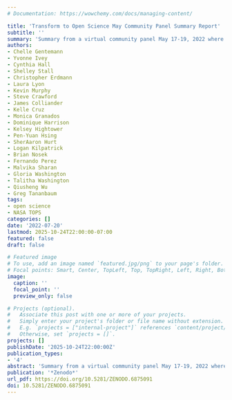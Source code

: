 ```yaml
---
# Documentation: https://wowchemy.com/docs/managing-content/

title: 'Transform to Open Science May Community Panel Summary Report'
subtitle: ''
summary: 'Summary from a virtual community panel May 17-19, 2022 where NASA's TOPS initiative presented plans and highlighted emerging trends, success stories, and lessons learned with open science experts.'
authors:
- Chelle Gentemann
- Yvonne Ivey
- Cynthia Hall
- Shelley Stall
- Christopher Erdmann
- Laura Lyon
- Kevin Murphy
- Steve Crawford
- James Colliander
- Kelle Cruz
- Monica Granados
- Dominique Harrison
- Kelsey Hightower
- Pen-Yuan Hsing
- SherAaron Hurt
- Logan Kilpatrick
- Brian Nosek
- Fernando Perez
- Malvika Sharan
- Gloria Washington
- Talitha Washington
- Qiusheng Wu
- Greg Tananbaum
tags:
- open science
- NASA TOPS
categories: []
date: '2022-07-20'
lastmod: 2025-10-24T22:00:00-07:00
featured: false
draft: false

# Featured image
# To use, add an image named `featured.jpg/png` to your page's folder.
# Focal points: Smart, Center, TopLeft, Top, TopRight, Left, Right, BottomLeft, Bottom, BottomRight.
image:
  caption: ''
  focal_point: ''
  preview_only: false

# Projects (optional).
#   Associate this post with one or more of your projects.
#   Simply enter your project's folder or file name without extension.
#   E.g. `projects = ["internal-project"]` references `content/project/deep-learning/index.md`.
#   Otherwise, set `projects = []`.
projects: []
publishDate: '2025-10-24T22:00:00Z'
publication_types:
- '4'
abstract: 'Summary from a virtual community panel May 17-19, 2022 where NASA's TOPS initiative presented plans and highlighted emerging trends, success stories, and lessons learned with open science experts.'
publication: '*Zenodo*'
url_pdf: https://doi.org/10.5281/ZENODO.6875091
doi: 10.5281/ZENODO.6875091
---
```

